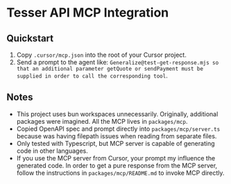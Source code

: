 # Tesser API MCP Integration

## Quickstart
1. Copy `.cursor/mcp.json` into the root of your Cursor project.
2. Send a prompt to the agent like: `Generalize@test-get-response.mjs so that an additional parameter getQuote or sendPayment must be supplied in order to call the corresponding tool`.

## Notes
- This project uses bun workspaces unnecessarily. Originally, additional packages were imagined. All the MCP lives in `packages/mcp`.
- Copied OpenAPI spec and prompt directly into `packages/mcp/server.ts` because was having filepath issues when reading from separate files.
- Only tested with Typescript, but MCP server is capable of generating code in other languages.
- If you use the MCP server from Cursor, your prompt my influence the generated code. In order to get a pure response from the MCP server, follow the instructions in `packages/mcp/README.md` to invoke MCP directly.